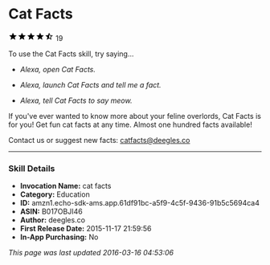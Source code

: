 # Cat Facts
![4.2 stars](../../../images/ic_star_black_18dp_1x.png)![4.2 stars](../../../images/ic_star_black_18dp_1x.png)![4.2 stars](../../../images/ic_star_black_18dp_1x.png)![4.2 stars](../../../images/ic_star_black_18dp_1x.png)![4.2 stars](../../../images/ic_star_half_black_18dp_1x.png) 19

To use the Cat Facts skill, try saying...

* *Alexa, open Cat Facts.*

* *Alexa, launch Cat Facts and tell me a fact.*

* *Alexa, tell Cat Facts to say meow.*

If you've ever wanted to know more about your feline overlords, Cat Facts is for you! Get fun cat facts at any time. Almost one hundred facts available!

Contact us or suggest new facts: catfacts@deegles.co

***

### Skill Details

* **Invocation Name:** cat facts
* **Category:** Education
* **ID:** amzn1.echo-sdk-ams.app.61df91bc-a5f9-4c5f-9436-91b5c5694ca4
* **ASIN:** B017OBJI46
* **Author:** deegles.co
* **First Release Date:** 2015-11-17 21:59:56
* **In-App Purchasing:** No

*This page was last updated 2016-03-16 04:53:06*
